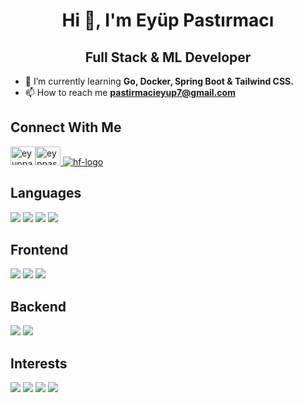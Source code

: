 # <div align="center">**Hi 👋, I'm Eyüp Pastırmacı**</div>
## <div align="center">**Full Stack & ML Developer**</div>
- 🌱 I’m currently learning **Go, Docker, Spring Boot & Tailwind CSS.**
- 📫 How to reach me **pastirmacieyup7@gmail.com**
## **Connect With Me**
<a href="https://twitter.com/eyuppastirmaci" target="_blank"><img src="https://raw.githubusercontent.com/rahuldkjain/github-profile-readme-generator/master/src/images/icons/Social/twitter.svg" alt="eyuppastirmaci" height="30" width="40" /></a><a href="https://kaggle.com/eyppastrmac" target="_blank"><img src="https://raw.githubusercontent.com/rahuldkjain/github-profile-readme-generator/master/src/images/icons/Social/kaggle.svg" alt="eyppastrmac" height="30" width="40" /></a><a href="https://huggingface.co/eyuppastirmaci" alt="hf-link"> ![hf-logo](https://github.com/eyuppastirmaci/eyuppastirmaci/assets/60294196/93cce591-1e54-43b4-8341-486e36e5ac34) </a>

## **Languages**
<p align="left">
  <a href="https://www.javascript.com/" target="_blank"><img src="https://user-images.githubusercontent.com/60294196/222983406-03a170ab-0d92-4cb7-8ff6-c87f8b499143.svg" /></a>
  <a href="https://www.python.org/" target="_blank"><img src="https://user-images.githubusercontent.com/60294196/222983712-f269d3e1-099b-4bbe-8276-831b04392896.svg" /></a>
  <a href="https://learn.microsoft.com/en-us/dotnet/csharp/" target="_blank"><img src="https://user-images.githubusercontent.com/60294196/222983223-29389958-45fc-4670-94c2-14d669782972.svg" /></a>
  <a href="https://www.oracle.com/java/" target="_blank"><img src="https://user-images.githubusercontent.com/60294196/222983767-f0736ac5-95cc-460f-aa81-f3ed54f78056.svg" /></a>
</p>

## **Frontend**
<p align="left">
  <a href="https://react.dev/" target="_blank"><img src="https://user-images.githubusercontent.com/60294196/222983979-bfd661b6-bedc-41db-9c32-3438a503982b.svg" /></a>
  <a href="https://angular.dev/" target="_blank"><img src="https://user-images.githubusercontent.com/60294196/222983943-7ebfc5fb-c875-449e-a3ee-2a6d9687b507.svg" /></a>
  <a href="https://sass-lang.com/" target="_blank"><img src="https://user-images.githubusercontent.com/60294196/222985546-c270cbfd-a3dc-4700-8ab6-d6520eb56c4e.svg" /></a>
</p>

## **Backend**

<p align="left">
  <a href="https://dotnet.microsoft.com/en-us/" target="_blank"><img src="https://user-images.githubusercontent.com/60294196/222985067-3d5d2b1d-b958-46cd-99ca-bd040645767a.svg" /></a>
  <a href="https://nodejs.org/en/" target="_blank"><img src="https://user-images.githubusercontent.com/60294196/222984448-547c17e0-1467-420c-a84c-9b8aadf81e38.svg" /></a>
</p>

## **Interests**
<p align="left">
  <img src="https://user-images.githubusercontent.com/60294196/222985285-3e7f1489-cdcb-4235-8dfe-3650f673f293.svg" />
  <img src="https://user-images.githubusercontent.com/60294196/222985348-3afa3d80-ca96-4855-bebe-31f2f43da143.svg" />
  <img src="https://user-images.githubusercontent.com/60294196/222985396-dca4ab7b-e1ac-479c-9ce8-456b6f36f205.svg" />
  <img src="https://user-images.githubusercontent.com/60294196/222985426-015ebfd3-0f1b-4dde-be80-9898f1315c0e.svg" />
</p>
